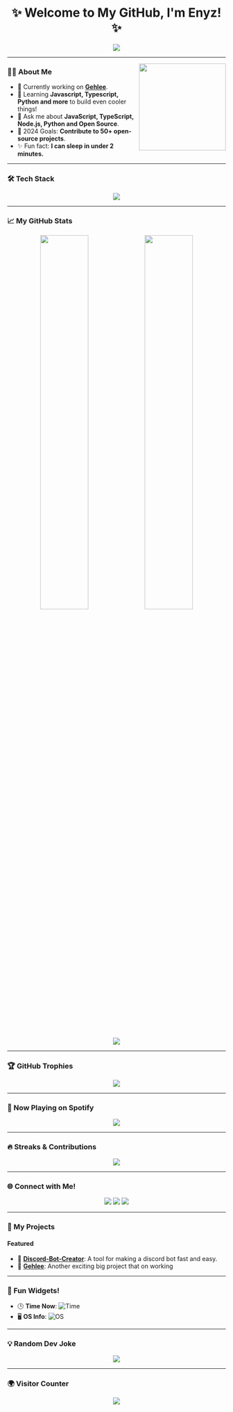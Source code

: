 <h1 align="center">✨ Welcome to My GitHub, I'm Enyz! ✨</h1>

<p align="center">
  <img src="https://readme-typing-svg.herokuapp.com?font=Fira+Code&size=25&duration=4000&color=FFA500&center=true&vCenter=true&width=700&lines=Developer+|+Creator+|+Learner;Discord+Js+Enthusiast;Building+biggest+project+Gehlee!">
</p>

---

<img align="right" src="https://cdn.dribbble.com/users/1162077/screenshots/3848914/programmer.gif" width="200"/>

### 🧑‍💻 About Me
- 🔭 Currently working on **[Gehlee](https://github.com/Enyzelle/Gehlee)**.
- 🌱 Learning **Javascript, Typescript, Python and more** to build even cooler things!
- 💬 Ask me about **JavaScript, TypeScript, Node.js, Python and Open Source**.
- 🥅 2024 Goals: **Contribute to 50+ open-source projects**.
- ✨ Fun fact: **I can sleep in under 2 minutes.**

---

### 🛠️ Tech Stack
<p align="center">
  <img src="https://skillicons.dev/icons?i=javascript,typescript,python,nodejs,html,css,git,mongodb,vscode&theme=light" />
</p>

---

### 📈 My GitHub Stats
<p align="center">
  <img width="47%" src="https://github-readme-stats.vercel.app/api?username=Enyzelle&show_icons=true&theme=dracula" />
  <img width="47%" src="https://github-readme-streak-stats.herokuapp.com?user=Enyzelle&theme=dracula" />
</p>
<p align="center">
  <img src="https://github-readme-activity-graph.vercel.app/graph?username=Enyzelle&theme=dracula&bg_color=1a1b27" />
</p>

---

### 🏆 GitHub Trophies
<p align="center">
  <img src="https://github-profile-trophy.vercel.app/?username=Enyzelle&theme=radical&row=2&column=4" />
</p>

---

### 🎵 Now Playing on Spotify
<p align="center">
  <img src="http://localhost:3000/api/view">
</p>

---

### 🔥 Streaks & Contributions
<p align="center">
  <img src="https://streak-stats.demolab.com/?user=Enyzelle&theme=gruvbox_duo&hide_border=true">
</p>

---

### 🌐 Connect with Me!
<p align="center">
  <a href="mailto:enyz_contact@gmail.com"><img src="https://img.shields.io/badge/Gmail-D14836?style=for-the-badge&logo=gmail&logoColor=white"></a>
  <a href="https://instagram.com/Enyzelle"><img src="https://img.shields.io/badge/Instagram-E4405F?style=for-the-badge&logo=instagram&logoColor=white"></a>
  <a href="https://discord.com/users/1317482100290752604"><img src="https://img.shields.io/badge/Discord-7289DA?style=for-the-badge&logo=discord&logoColor=white"></a>
</p>

---

### 🚀 My Projects
#### Featured
- 🌟 **[Discord-Bot-Creator](https://github.com/Enyzelle/Discord-Bot-Creator)**: A tool for making a discord bot fast and easy.
- 🌟 **[Gehlee](https://github.com/Enyzelle/Gehlee)**: Another exciting big project that on working

---

### 🌟 Fun Widgets!
- 🕒 **Time Now**: ![Time](https://img.shields.io/badge/Time-Manila%20Time-FFA500?style=for-the-badge)
- 🖥️ **OS Info**: ![OS](https://img.shields.io/badge/OS-Windows%2011-blue?style=for-the-badge&logo=windows&logoColor=white)

---

### 💡 Random Dev Joke
<p align="center">
  <img src="https://readme-jokes.vercel.app/api?theme=radical">
</p>

---

### 🌍 Visitor Counter
<p align="center">
  <img src="https://komarev.com/ghpvc/?username=Enyzelle&style=for-the-badge&color=green">
</p>
